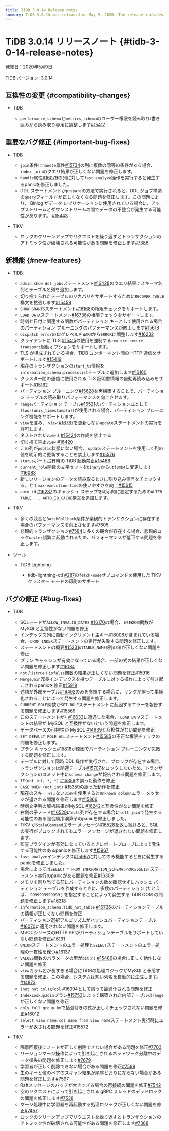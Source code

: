 ```yaml
---
title: TiDB 3.0.14 Release Notes
summary: TiDB 3.0.14 was released on May 9, 2020. The release includes compatibility changes, important bug fixes, new features, bug fixes, and improvements for TiDB, TiKV, and Tools. Some of the bug fixes include issues with query results, panic occurrences, and incorrect behavior. New features include enhanced syntax support and improved performance.
---
```


# TiDB 3.0.14 リリースノート {#tidb-3-0-14-release-notes}

発売日：2020年5月9日

TiDB バージョン: 3.0.14

## 互換性の変更 {#compatibility-changes}

-   TiDB

    -   `performance_schema`と`metrics_schema`のユーザー権限を読み取り/書き込みから読み取り専用に調整します[#15417](https://github.com/pingcap/tidb/pull/15417)

## 重要なバグ修正 {#important-bug-fixes}

-   TiDB

    -   `join`条件に`handle`属性[#15734](https://github.com/pingcap/tidb/pull/15734)の列に複数の同等の条件がある場合、 `index join`のクエリ結果が正しくない問題を修正します。
    -   `handle`属性[#16079](https://github.com/pingcap/tidb/pull/16079)の列に対して`fast analyze`操作を実行すると発生するpanicを修正しました。
    -   DDL ステートメントが`prepare`の方法で実行されると、DDL ジョブ構造の`query`フィールドが正しくなくなる問題を修正します。この問題により、 Binlog がデータ レプリケーションに使用されている場合に、アップストリームとダウンストリームの間でデータの不整合が発生する可能性があります。 [#15443](https://github.com/pingcap/tidb/pull/15443)

-   TiKV

    -   ロックのクリーンアップでリクエストを繰り返すとトランザクションのアトミック性が破壊される可能性がある問題を修正します[#7388](https://github.com/tikv/tikv/pull/7388)

## 新機能 {#new-features}

-   TiDB

    -   `admin show ddl jobs`ステートメント[#16428](https://github.com/pingcap/tidb/pull/16428)のクエリ結果にスキーマ名列とテーブル名列を追加します。
    -   切り捨てられたテーブルのリカバリをサポートするために`RECOVER TABLE`構文を拡張します[#15458](https://github.com/pingcap/tidb/pull/15458)
    -   `SHOW GRANTS`ステートメント[#16168](https://github.com/pingcap/tidb/pull/16168)の権限チェックをサポートします。
    -   `LOAD DATA`ステートメント[#16736](https://github.com/pingcap/tidb/pull/16736)の権限チェックをサポートします。
    -   時刻と日付に関連する関数がパーティション キーとして使用される場合のパーティション プルーニングのパフォーマンスが向上します[#15618](https://github.com/pingcap/tidb/pull/15618)
    -   `dispatch error`のログレベルを`WARN`から`ERROR`に調整します[#16232](https://github.com/pingcap/tidb/pull/16232)
    -   クライアントに TLS [#15415](https://github.com/pingcap/tidb/pull/15415)の使用を強制する`require-secure-transport`起動オプションをサポートします。
    -   TLS が構成されている場合、TiDB コンポーネント間の HTTP 通信をサポートします[#15419](https://github.com/pingcap/tidb/pull/15419)
    -   現在のトランザクションの`start_ts`情報を`information_schema.processlist`テーブルに追加します[#16160](https://github.com/pingcap/tidb/pull/16160)
    -   クラスター間の通信に使用される TLS 証明書情報の自動再読み込みをサポート[#15162](https://github.com/pingcap/tidb/pull/15162)
    -   パーティション プルーニング[#15628](https://github.com/pingcap/tidb/pull/15628)を再構築することで、パーティション テーブルの読み取りパフォーマンスを向上させます。
    -   `range`パーティション テーブル[#16521](https://github.com/pingcap/tidb/pull/16521)のパーティション式として`floor(unix_timestamp(a))`が使用される場合、パーティション プルーニング機能をサポートします。
    -   `view`を含み、 `view` [#16787](https://github.com/pingcap/tidb/pull/16787)を更新しない`update`ステートメントの実行を許可します。
    -   ネストされた`view` s [#15424](https://github.com/pingcap/tidb/pull/15424)の作成を禁止する
    -   切り捨て禁止`view` [#16420](https://github.com/pingcap/tidb/pull/16420)
    -   この列が`public`状態にない場合、 `update`ステートメントを使用して列の値を明示的に更新することを禁止します[#15576](https://github.com/pingcap/tidb/pull/15576)
    -   `status`ポート占有時の TiDB 起動禁止[#15466](https://github.com/pingcap/tidb/pull/15466)
    -   `current_role`関数の文字セットを`binary`から`utf8mb4`に変更します[#16083](https://github.com/pingcap/tidb/pull/16083)
    -   新しいリージョンのデータを読み取るときに割り込み信号をチェックすることで`max-execution-time`の使いやすさを向上[#15615](https://github.com/pingcap/tidb/pull/15615)
    -   `auto_id` [#16287](https://github.com/pingcap/tidb/pull/16287)のキャッシュ ステップを明示的に設定するための`ALTER TABLE ... AUTO_ID_CACHE`構文を追加します。

-   TiKV

    -   多くの競合と`BatchRollback`条件が楽観的トランザクションに存在する場合のパフォーマンスを向上させます[#7605](https://github.com/tikv/tikv/pull/7605)
    -   悲観的トランザクション[#7584](https://github.com/tikv/tikv/pull/7584)に多くの競合が存在する場合、悲観的ロック`waiter`頻繁に起動されるため、パフォーマンスが低下する問題を修正します。

-   ツール

    -   TiDB Lightning

        -   tidb-lightning-ctl [#287](https://github.com/pingcap/tidb-lightning/pull/287)の`fetch-mode`サブコマンドを使用した TiKV クラスター モードの印刷のサポート

## バグの修正 {#bug-fixes}

-   TiDB

    -   SQLモードが`ALLOW_INVALID_DATES` [#16170](https://github.com/pingcap/tidb/pull/16170)の場合、 `WEEKEND`関数がMySQLと互換性がない問題を修正
    -   インデックス列に自動インクリメント主キー[#16008](https://github.com/pingcap/tidb/pull/16008)が含まれている場合、 `DROP INDEX`ステートメントの実行が失敗する問題を修正します。
    -   ステートメントの概要[#15231](https://github.com/pingcap/tidb/pull/15231)の`TABLE_NAMES`列の値が正しくない問題を修正
    -   プラン キャッシュが有効になっている場合、一部の式の結果が正しくない問題を修正します[#16184](https://github.com/pingcap/tidb/pull/16184)
    -   `not` / `istrue` / `isfalse`関数の結果が正しくない問題を修正[#15916](https://github.com/pingcap/tidb/pull/15916)
    -   `MergeJoin`冗長インデックスを持つテーブルに対する操作によって引き起こされるpanicを修正[#15919](https://github.com/pingcap/tidb/pull/15919)
    -   述語が外部テーブル[#16492](https://github.com/pingcap/tidb/pull/16492)のみを参照する場合に、リンクが誤って単純化されることによって発生する問題を修正します。
    -   `CURRENT_ROLE`関数が`SET ROLE`ステートメントに起因するエラーを報告する問題を修正します[#15569](https://github.com/pingcap/tidb/pull/15569)
    -   このステートメントが`\` [#16633](https://github.com/pingcap/tidb/pull/16633)に遭遇した場合、 `LOAD DATA`ステートメントの結果が MySQL と互換性がないという問題を修正します。
    -   データベースの可視性が MySQL [#14939](https://github.com/pingcap/tidb/pull/14939)と互換性がない問題を修正
    -   `SET DEFAULT ROLE ALL`ステートメント[#15585](https://github.com/pingcap/tidb/pull/15585)の不正な権限チェックの問題を修正します。
    -   プラン キャッシュ[#15818](https://github.com/pingcap/tidb/pull/15818)が原因でパーティション プルーニングが失敗する問題を修正します。
    -   テーブルに対して同時 DDL 操作が実行され、ブロックが存在する場合、トランザクションは関連テーブル[#15707](https://github.com/pingcap/tidb/pull/15707)をロックしないため、トランザクションのコミット中に`schema change`が報告される問題を修正します。
    -   `IF(not_int, *, *)` [#15356](https://github.com/pingcap/tidb/pull/15356)の誤った動作を修正
    -   `CASE WHEN (not_int)` [#15359](https://github.com/pingcap/tidb/pull/15359)の誤った動作を修正
    -   現在のスキーマにない`view`を使用すると`Unknown column`エラー メッセージが返される問題を修正します[#15866](https://github.com/pingcap/tidb/pull/15866)
    -   時刻文字列の解析結果がMySQL [#16242](https://github.com/pingcap/tidb/pull/16242)と互換性がない問題を修正
    -   右側の子ノード[#16528](https://github.com/pingcap/tidb/pull/16528)に`null`列が存在する場合に`left join`で発生する可能性のある照合順序演算子のpanicを修正しました。
    -   TiKV が`StaleCommand`エラー メッセージ[#16528](https://github.com/pingcap/tidb/pull/16528)を返し続けると、SQL の実行がブロックされてもエラー メッセージが返されない問題を修正します。
    -   監査プラグインが有効になっているときにポートプローブによって発生する可能性のあるpanicを修正します[#15967](https://github.com/pingcap/tidb/pull/15967)
    -   `fast analyze`インデックス[#15967](https://github.com/pingcap/tidb/pull/15967)に対してのみ機能するときに発生するpanicを修正しました。
    -   場合によっては`SELECT * FROM INFORMATION_SCHEMA.PROCESSLIST`ステートメント実行のpanicがある問題を修正[#16309](https://github.com/pingcap/tidb/pull/16309)
    -   メモリを割り当てる前にパーティションの数を確認せずにハッシュ パーティション テーブルを作成するときに、多数のパーティション (たとえば、 `9999999999999` ) を指定することによって発生する TiDB OOM の問題を修正します[#16218](https://github.com/pingcap/tidb/pull/16218)
    -   `information_schema.tidb_hot_table` [#16726](https://github.com/pingcap/tidb/pull/16726)のパーティションテーブルの情報が正しくない問題を修正
    -   パーティション選択アルゴリズムがハッシュパーティションテーブル[#16070](https://github.com/pingcap/tidb/pull/16070)に適用されない問題を修正します。
    -   MVCCシリーズのHTTP APIがパーティションテーブルをサポートしていない問題を修正[#16191](https://github.com/pingcap/tidb/pull/16191)
    -   `UNION`ステートメントのエラー処理と`SELECT`ステートメントのエラー処理の一貫性を保つ[#16137](https://github.com/pingcap/tidb/pull/16137)
    -   `VALUES`関数のパラメータの型が`bit(n)` [#15486](https://github.com/pingcap/tidb/pull/15486)の場合に正しく動作しない問題を修正
    -   `view`カラム名が長すぎる場合にTiDBの処理ロジックがMySQLと矛盾する問題を修正。この場合、システムは短い列名を自動的に生成します。 [#14873](https://github.com/pingcap/tidb/pull/14873)
    -   `(not not col)`が`col` [#16094](https://github.com/pingcap/tidb/pull/16094)として誤って最適化される問題を修正
    -   `IndexLookupJoin`プラン[#15753](https://github.com/pingcap/tidb/pull/15753)によって構築された内部テーブルの`range`が正しくない問題を修正
    -   `only_full_group_by`で括弧付きの式が正しくチェックされない問題を修正[#16012](https://github.com/pingcap/tidb/pull/16012)
    -   `select view_name.col_name from view_name`ステートメント実行時にエラーが返される問題を修正[#15572](https://github.com/pingcap/tidb/pull/15572)

-   TiKV

    -   隔離回復後にノードが正しく削除できない場合がある問題を修正[#7703](https://github.com/tikv/tikv/pull/7703)
    -   リージョンマージ操作によって引き起こされるネットワーク分離中のデータ損失の問題を修正します[#7679](https://github.com/tikv/tikv/pull/7679)
    -   学習者が正しく削除できない場合がある問題を修正[#7598](https://github.com/tikv/tikv/pull/7598)
    -   生のキーと値のペアのスキャン結果が順序どおりにならない場合がある問題を修正します[#7597](https://github.com/tikv/tikv/pull/7597)
    -   Raftメッセージのバッチが大きすぎる場合の再接続の問題を修正[#7542](https://github.com/tikv/tikv/pull/7542)
    -   空のリクエストによって引き起こされる gRPC スレッドのデッドロックの問題を修正します[#7538](https://github.com/tikv/tikv/pull/7538)
    -   マージ処理中に学習器を再起動する処理ロジックが正しくない問題を修正[#7457](https://github.com/tikv/tikv/pull/7457)
    -   ロックのクリーンアップでリクエストを繰り返すとトランザクションのアトミック性が破壊される可能性がある問題を修正します[#7388](https://github.com/tikv/tikv/pull/7388)
